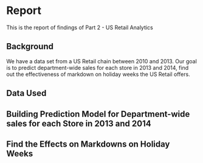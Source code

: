 # Report
This is the report of findings of Part 2 - US Retail Analytics

## Background
We have a data set from a US Retail chain between 2010 and 2013. Our goal is to predict department-wide sales for each store in 2013 and 2014, find out the effectiveness of markdown on holiday weeks the US Retail offers. 

## Data Used

## Building Prediction Model for Department-wide sales for each Store in 2013 and 2014

## Find the Effects on Markdowns on Holiday Weeks